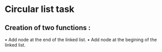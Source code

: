 # Circular list task

## Creation of two functions : 

• Add node at the end of the linked list.
• Add node at the begining of the linked list.
